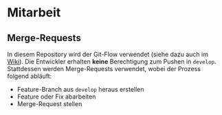 # Mitarbeit

## Merge-Requests
In diesem Repository wird der Git-Flow verwendet (siehe dazu auch im [Wiki](http://devwiki.softfair-local.de/common:git)). Die Entwickler erhalten **keine** Berechtigung zum Pushen in `develop`. Stattdessen werden Merge-Requests verwendet, wobei der Prozess folgend abläuft:
* Feature-Branch aus `develop` heraus erstellen
* Feature oder Fix abarbeiten
* Merge-Request stellen

